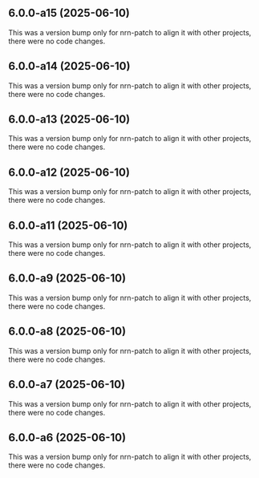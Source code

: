 ## 6.0.0-a15 (2025-06-10)

This was a version bump only for nrn-patch to align it with other projects, there were no code changes.

## 6.0.0-a14 (2025-06-10)

This was a version bump only for nrn-patch to align it with other projects, there were no code changes.

## 6.0.0-a13 (2025-06-10)

This was a version bump only for nrn-patch to align it with other projects, there were no code changes.

## 6.0.0-a12 (2025-06-10)

This was a version bump only for nrn-patch to align it with other projects, there were no code changes.

## 6.0.0-a11 (2025-06-10)

This was a version bump only for nrn-patch to align it with other projects, there were no code changes.

## 6.0.0-a9 (2025-06-10)

This was a version bump only for nrn-patch to align it with other projects, there were no code changes.

## 6.0.0-a8 (2025-06-10)

This was a version bump only for nrn-patch to align it with other projects, there were no code changes.

## 6.0.0-a7 (2025-06-10)

This was a version bump only for nrn-patch to align it with other projects, there were no code changes.

## 6.0.0-a6 (2025-06-10)

This was a version bump only for nrn-patch to align it with other projects, there were no code changes.